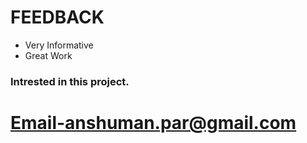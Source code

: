 # FEEDBACK
* Very Informative
* Great Work

### Intrested in this project.

# Email-anshuman.par@gmail.com
